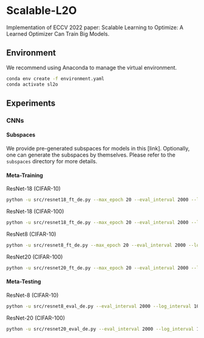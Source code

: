 # Scalable-L2O

Implementation of ECCV 2022 paper: Scalable Learning to Optimize: A Learned Optimizer Can Train Big Models. 

## Environment

We recommend using Anaconda to manage the virtual environment. 

```bash
conda env create -f environment.yaml
conda activate sl2o
```

## Experiments

### CNNs
#### Subspaces

We provide pre-generated subspaces for models in this [link]. Optionally, one can generate the subspaces by themselves. Please refer to the `subspaces` directory for more details. 

#### Meta-Training

ResNet-18 (CIFAR-10)
```bash
python -u src/resnet18_ft_de.py --max_epoch 20 --eval_interval 2000 --log_interval 100 --hidden_sz 8 --scale 1e-4 --log_interval 5 --training_steps 1000 --batch-size 128 --unroll 10 --meta_train_eval_epoch 2 
```

ResNet-18 (CIFAR-100)
```bash
python -u src/resnet18_ft_de.py --max_epoch 20 --eval_interval 2000 --log_interval 100 --hidden_sz 8 --scale 1e-4 --log_interval 5 --training_steps 1000 --batch-size 128 --unroll 10 --meta_train_eval_epoch 2 --dataset CIFAR100
```


ResNet8 (CIFAR-10)
```bash
python -u src/resnet8_ft_de.py --max_epoch 20 --eval_interval 2000 --log_interval 100 --hidden_sz 8 --scale 1e-4 --log_interval 5 --training_steps 1000 --batch-size 128 --unroll 10 --meta_train_eval_epoch 2 
```

ResNet20 (CIFAR-100)
```bash
python -u src/resnet20_ft_de.py --max_epoch 20 --eval_interval 2000 --log_interval 100 --hidden_sz 8 --scale 1e-4 --log_interval 5 --training_steps 1000 --batch-size 128 --unroll 10 --meta_train_eval_epoch 2 --dataset CIFAR100
```

#### Meta-Testing

ResNet-8 (CIFAR-10)
```bash
python -u src/resnet8_eval_de.py --eval_interval 2000 --log_interval 100 --hidden_sz 8 --scale 1e-4 --log_interval 5 --training_steps 1000 --batch-size 128 --unroll 10
```

ResNet-20 (CIFAR-100)
```bash
python -u src/resnet20_eval_de.py --eval_interval 2000 --log_interval 100 --hidden_sz 8 --scale 1e-4 --log_interval 5 --training_steps 1000 --batch-size 128 --unroll 10 --dataset CIFAR100 --max_epoch 100
```